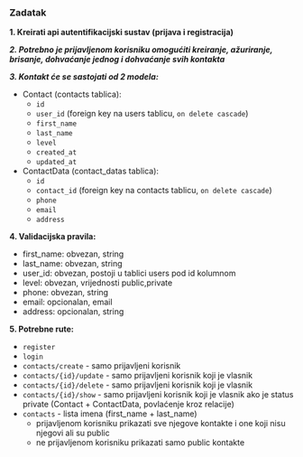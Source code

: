 ### Zadatak
**1. Kreirati api autentifikacijski sustav (prijava i registracija)**

***2. Potrebno je prijavljenom korisniku omogućiti kreiranje, ažuriranje, brisanje, dohvaćanje jednog i dohvaćanje svih kontakta***

***3. Kontakt će se sastojati od 2 modela:***

- Contact (contacts tablica):
     - ```id```
    - ```user_id``` (foreign key na users tablicu, ```on delete cascade```)
    - ```first_name```
    - ```last_name```
    - ```level```
    - ```created_at```
    - ```updated_at```
- ContactData (contact_datas tablica):
    - ```id```
    - ```contact_id``` (foreign key na contacts tablicu, ```on delete cascade```)
    - ```phone```
    - ```email```
    - ```address```
        
**4. Validacijska pravila:**
- first_name: obvezan, string
- last_name: obvezan, string
- user_id: obvezan, postoji u tablici users pod id kolumnom
- level: obvezan, vrijednosti public,private
- phone: obvezan, string
- email: opcionalan, email
- address: opcionalan, string
 
**5. Potrebne rute:**
- ```register ```
- ```login```
- ```contacts/create``` - samo prijavljeni korisnik
- ```contacts/{id}/update``` - samo prijavljeni korisnik koji je vlasnik
- ```contacts/{id}/delete``` - samo prijavljeni korisnik koji je vlasnik
- ```contacts/{id}/show``` - samo prijavljeni korisnik koji je vlasnik ako je status private
(Contact + ContactData, povlaćenje kroz relacije)
- ```contacts``` - lista imena (first_name + last_name)
    - prijavljenom korisniku prikazati sve njegove kontakte i one koji nisu njegovi ali su public
    - ne prijavljenom korisniku prikazati samo public kontakte
